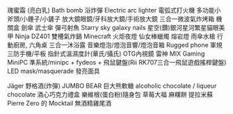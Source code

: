 瑰蜜霜 (亮白乳)
Bath bomb 浴炸彈
Electric arc lighter 電弧式打火機
多功能小斧頭/小錘子/小鏟子
放大鏡眼鏡/牙科放大鏡/手術放大鏡
三合一微波氣炸烤箱
機關盒
劍傘 武士傘
彈弓射魚
Starry sky galaxy nails 星空(鑽)銀河星河繁星貓眼美甲
Ninja DZ401 雙槽氣炸鍋
Minecraft 火炬夜燈
仙女棒蠟燭
熔岩燈
雨傘水槍
行動廚房, 六角桌
三合一沐浴露
音樂燈泡/燈泡音響/燈泡音箱
Rugged phone 軍規三防手機/平板
指針式溫濕度計(華氏/攝氏)
OTG內視鏡
雷神 MIX Gaming MiniPC
準系統/minipc + fydeos + 飛鼠鍵盤(Rii RK707三合一飛鼠遊戲搖桿鍵盤)
LED mask/masquerade 發亮面具

Jäger 野格酒(炸彈)
JUMBO BEAR 巨大熊軟糖
alcoholic chocolate / liqueur chocolate 酒心巧克力禮盒
樂維根(蛋白粉)隨身包
草莓大福
麻糬餅
提拉米蘇
Pierre Zero 的 Mocktail 無酒精雞尾酒
